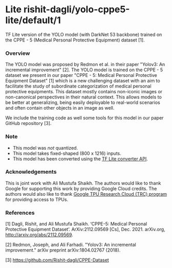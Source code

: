# Lite rishit-dagli/yolo-cppe5-lite/default/1
TF Lite version of the YOLO model (with DarkNet 53 backbone) trained on the CPPE - 5 (Medical Personal Protective Equipment) dataset [1].

<!-- parent-model: rishit-dagli/yolo-cppe5-lite/1 -->
<!-- asset-path: https://storage.googleapis.com/cppe-5/trained_models/yolo/lite/model.tflite -->

### Overview
The YOLO model was proposed by Redmon et al. in their paper "Yolov3: An incremental improvement" [2]. The YOLO model is trained on the CPPE - 5 dataset we present in our paper "CPPE - 5: Medical Personal Protective Equipment Dataset" [1] which is a new challenging dataset with an aim to facilitate the study of subordinate categorization of medical personal protective equipments. This dataset mostly contains non-iconic images or non-canonical perspectives in their natural context. This allows models to be better at generalizing, being easily deployable to real-world scenarios and often contain other objects in an image as well.

We include the training code as well some tools for this model in our paper GitHub repository [3].

### Note

- This model was _not_ quantized.
- This model takes fixed-shaped (800 x 1216) inputs.
- This model has been converted using the [TF Lite converter API](https://www.tensorflow.org/lite/convert).

### Acknowledgements

This is joint work with Ali Mustufa Shaikh. The authors would like to thank Google for supporting this work by providing Google Cloud credits. The authors would also like to thank [Google TPU Research Cloud (TRC) program](https://sites.research.google/trc) for providing access to TPUs.

### References

[1] Dagli, Rishit, and Ali Mustufa Shaikh. ‘CPPE-5: Medical Personal Protective Equipment Dataset’. ArXiv:2112.09569 [Cs], Dec. 2021. arXiv.org, http://arxiv.org/abs/2112.09569.

[2] Redmon, Joseph, and Ali Farhadi. "Yolov3: An incremental improvement." arXiv preprint arXiv:1804.02767 (2018).

[3] https://github.com/Rishit-dagli/CPPE-Dataset